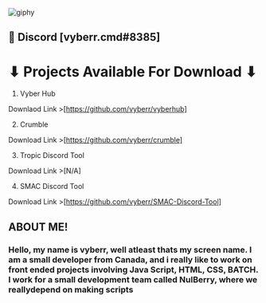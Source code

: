 ![giphy](https://user-images.githubusercontent.com/92124191/167284824-00259ba9-017c-4168-b400-6c7bbcc983c1.gif)

## 💬 Discord [vyberr.cmd#8385] 
# ⬇ Projects Available For Download ⬇

1) Vyber Hub

Downlaod Link >[https://github.com/vyberr/vyberhub]

2) Crumble

Download Link >[https://github.com/vyberr/crumble]

3) Tropic Discord Tool

Download Link >[N/A]

4) SMAC Discord Tool

Download Link >[https://github.com/vyberr/SMAC-Discord-Tool]

## ABOUT ME!
### Hello, my name is vyberr, well atleast thats my screen name. I am a small developer from Canada, and i really like to work on front ended projects involving Java Script, HTML, CSS, BATCH. I work for a small development team called NulBerry, where we reallydepend on making scripts
